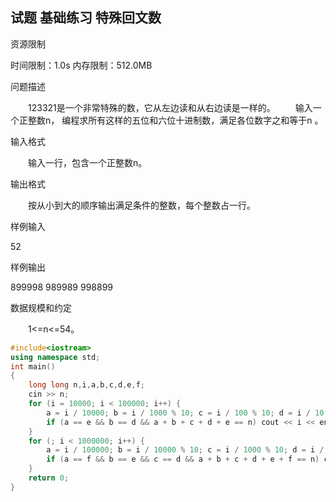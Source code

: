 ## 试题 基础练习 特殊回文数

资源限制

时间限制：1.0s  内存限制：512.0MB

问题描述

　　123321是一个非常特殊的数，它从左边读和从右边读是一样的。
　　输入一个正整数n， 编程求所有这样的五位和六位十进制数，满足各位数字之和等于n 。

输入格式

　　输入一行，包含一个正整数n。

输出格式

　　按从小到大的顺序输出满足条件的整数，每个整数占一行。

样例输入

52

样例输出

899998
989989
998899

数据规模和约定

　　1<=n<=54。



```c++
#include<iostream>
using namespace std;
int main()
{
	long long n,i,a,b,c,d,e,f;
	cin >> n;
	for (i = 10000; i < 100000; i++) {
		a = i / 10000; b = i / 1000 % 10; c = i / 100 % 10; d = i / 10 % 10; e = i % 10;
		if (a == e && b == d && a + b + c + d + e == n) cout << i << endl;
	}
	for (; i < 1000000; i++) {
		a = i / 100000; b = i / 10000 % 10; c = i / 1000 % 10; d = i / 100 % 10; e = i / 10 % 10; f = i % 10;
		if (a == f && b == e && c == d && a + b + c + d + e + f == n) cout << i << endl;
	}
	return 0;
}
```

